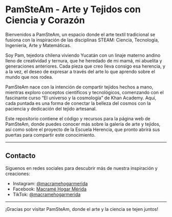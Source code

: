 # PamSteAm - Arte y Tejidos con Ciencia y Corazón

Bienvenidos a PamSteAm, un espacio donde el arte textil tradicional se fusiona con la inspiración de las disciplinas STEAM: Ciencia, Tecnología, Ingeniería, Arte y Matemáticas.

Soy Pam, tejedora chilena viviendo Yucatán con un linaje materno andino lleno de creatividad y ternura, que he heredado de mi mamá, mi abuelita y generaciones anteriores. Cada pieza que creo lleva consigo esa herencia, y a la vez, el deseo de expresar a través del arte lo que aprendo sobre el mundo que nos rodea.

PamSteAm nace con la intención de compartir tejidos hechos a mano, mientras exploro conceptos científicos y tecnológicos, comenzando con el fascinante curso “El universo y la cosmología” de Khan Academy. Aquí, cada puntada es una forma de conectar la belleza del cosmos con la paciencia y dedicación del tejido artesanal.

Este repositorio contiene el código y recursos para la página web de PamSteAm, donde puedes conocer más sobre la galería de arte y tejidos, así como sobre el proyecto de la Escuela Herencia, que pronto abrirá sus puertas para compartir este conocimiento.

---

## Contacto

Síguenos en redes sociales para descubrir más de nuestra inspiración y creaciones:

- Instagram: [@macramehogarmerida](https://www.instagram.com/macramehogarmerida/)
- Facebook: [Macramé Hogar Mérida](https://www.facebook.com/macramehogarmerida)
- TikTok: [@macramehogarmerida](https://www.tiktok.com/@macramehogarmerida)

---

¡Gracias por visitar PamSteAm, donde el arte y la ciencia se tejen juntos!

